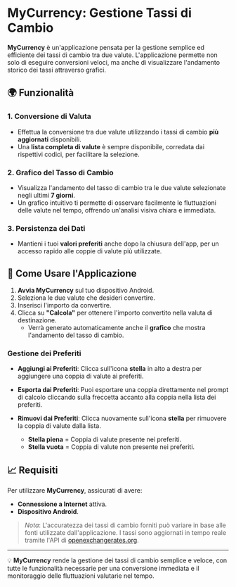 # **MyCurrency**: Gestione Tassi di Cambio

**MyCurrency** è un'applicazione pensata per la gestione semplice ed efficiente dei tassi di cambio tra due valute. L'applicazione permette non solo di eseguire conversioni veloci, ma anche di visualizzare l'andamento storico dei tassi attraverso grafici.

## 🌍 **Funzionalità**

### 1. **Conversione di Valuta**
   - Effettua la conversione tra due valute utilizzando i tassi di cambio **più aggiornati** disponibili.
   - Una **lista completa di valute** è sempre disponibile, corredata dai rispettivi codici, per facilitare la selezione.

### 2. **Grafico del Tasso di Cambio**
   - Visualizza l'andamento del tasso di cambio tra le due valute selezionate negli ultimi **7 giorni**.
   - Un grafico intuitivo ti permette di osservare facilmente le fluttuazioni delle valute nel tempo, offrendo un'analisi visiva chiara e immediata.

### 3. **Persistenza dei Dati**
   - Mantieni i tuoi **valori preferiti** anche dopo la chiusura dell'app, per un accesso rapido alle coppie di valute più utilizzate.
     
## 📱 **Come Usare l'Applicazione**

1. **Avvia MyCurrency** sul tuo dispositivo Android.
2. Seleziona le due valute che desideri convertire.
3. Inserisci l'importo da convertire.
4. Clicca su **"Calcola"** per ottenere l'importo convertito nella valuta di destinazione.
   - Verrà generato automaticamente anche il **grafico** che mostra l'andamento del tasso di cambio.

### Gestione dei Preferiti

- **Aggiungi ai Preferiti**: Clicca sull'icona **stella** in alto a destra per aggiungere una coppia di valute ai preferiti.
- **Esporta dai Preferiti**: Puoi esportare una coppia direttamente nel prompt di calcolo cliccando sulla freccetta accanto alla coppia nella lista dei preferiti.
- **Rimuovi dai Preferiti**: Clicca nuovamente sull'icona **stella** per rimuovere la coppia di valute dalla lista.

   - **Stella piena** = Coppia di valute presente nei preferiti.
   - **Stella vuota** = Coppia di valute non presente nei preferiti.

## 📈 **Requisiti**

Per utilizzare **MyCurrency**, assicurati di avere:

- **Connessione a Internet** attiva.
- **Dispositivo Android**.

> *Nota*: L'accuratezza dei tassi di cambio forniti può variare in base alle fonti utilizzate dall'applicazione. I tassi sono aggiornati in tempo reale tramite l'API di [openexchangerates.org](https://openexchangerates.org).

---

💡 **MyCurrency** rende la gestione dei tassi di cambio semplice e veloce, con tutte le funzionalità necessarie per una conversione immediata e il monitoraggio delle fluttuazioni valutarie nel tempo.

